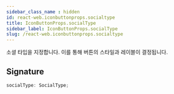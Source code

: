 ```yaml
---
sidebar_class_name : hidden
id: react-web.iconbuttonprops.socialtype
title: IconButtonProps.socialType
sidebar_label: IconButtonProps.socialType
slug: /react-web.iconbuttonprops.socialtype
---
```






소셜 타입을 지정합니다. 이를 통해 버튼의 스타일과 레이블이 결정됩니다.

## Signature

```typescript
socialType: SocialType;
```
